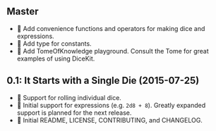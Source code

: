 ## Master

- :game_die: Add convenience functions and operators for making dice and expressions.
- :game_die: Add type for constants.
- :memo: Add TomeOfKnowledge playground. Consult the Tome for great examples of using DiceKit.

## 0.1: It Starts with a Single Die (2015-07-25)

- :game_die: Support for rolling individual dice.
- :game_die: Initial support for expressions (e.g. `2d8 + 8`). Greatly expanded support is planned for the next release.
- :memo: Initial README, LICENSE, CONTRIBUTING, and CHANGELOG.
